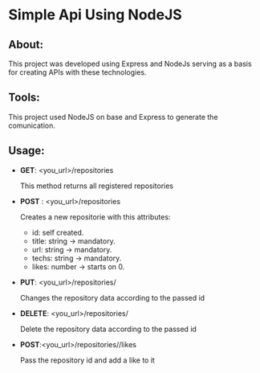 
# Simple Api Using NodeJS

## **About:**

This project was developed using Express and NodeJs serving as a basis for creating APIs with these technologies.

## **Tools:**

This project used NodeJS on base and Express to generate the comunication.

## **Usage:**

- **GET**: <you_url>/repositories

    This method returns all registered repositories

- **POST** : <you_url>/repositories

    Creates a new repositorie with this attributes:

    - id:  self created.
    - title: string → mandatory.
    - url: string → mandatory.
    - techs: string → mandatory.
    - likes: number → starts on 0.

- **PUT**: <you_url>/repositories/<id>

    Changes the repository data according to the passed id

- **DELETE**: <you_url>/repositories/<id>

     Delete the repository data according to the passed id

- **POST**:<you_url>/repositories/<id>/likes

    Pass the repository id and add a like to it
